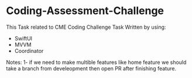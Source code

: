 # Coding-Assessment-Challenge
This Task related to CME Coding Challenge 
Task Written by using:
- SwiftUI
- MVVM
- Coordinator

Notes:
1- if we need to make multible features like home feature we should take a branch from develeopment then open PR after finishing feature.

